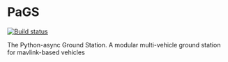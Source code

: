 # PaGS
[![Build status](https://img.shields.io/appveyor/tests/stephendade/PaGS/master.svg?style=plastic)](https://ci.appveyor.com/project/stephendade/pags)


The Python-async Ground Station. A modular multi-vehicle ground station for mavlink-based vehicles
